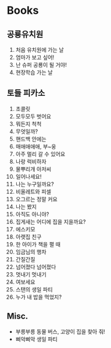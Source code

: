 # Books
## 공룡유치원
1. 처음 유치원에 가는 날
2. 엄마가 보고 싶어!
3. 난 슈퍼 공룡이 될 거야!
4. 현장학습 가는 날

## 토들 피카소
1. 초콜릿
2. 모두모두 벗어요
3. 뭐든지 척척
4. 무엇일까?
5. 핸드백 안에는
6. 매애애애애, 부~웅
7. 아주 멀리 갈 수 있어요
8. 나랑 럭비하자
9. 물뿌리개 아저씨
10. 일어나세요!
11. 나는 누구일까요?
12. 비올레트와 피셀
13. 오그르는 정말 커요
14. 나는 봤지
15. 아직도 아니야?
16. 집게새는 어디에 집을 지을까요?
17. 에스키모
18. 아랫집 친구
19. 한 아이가 책을 펼 때
20. 임금님의 행차
21. 간질간질
22. 넘어졌다 넘어졌다
23. 멋내기 멋내기
24. 여보세요
25. 스탠의 생일 파티
49. 누가 내 밥을 먹었지?

## Misc.
* 부릉부릉 동물 버스, 고양이 집을 찾아 줘!
* 삐악삐악 생일 파티

